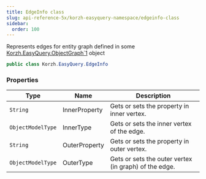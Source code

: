 ```yaml
---
title: EdgeInfo class
slug: api-reference-5x/korzh-easyquery-namespace/edgeinfo-class
sidebar:
  order: 100
---
```


Represents edges for entity graph defined in some [Korzh.EasyQuery.ObjectGraph`1](///////////////easyquery/docs/api-reference-5x/korzh-easyquery-namespace/objectgraph-t--class) object
```csharp
public class Korzh.EasyQuery.EdgeInfo

```

### Properties

| Type | Name | Description | 
| --- | --- | --- | 
| `String` | InnerProperty | Gets or sets the property in inner vertex. | 
| `ObjectModelType` | InnerType | Gets or sets the inner vertex of the edge. | 
| `String` | OuterProperty | Gets or sets the property in outer vertex. | 
| `ObjectModelType` | OuterType | Gets or sets the outer vertex (in graph) of the edge. |
